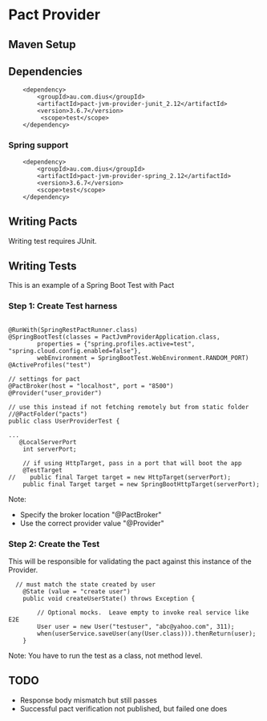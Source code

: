 Pact Provider
=============

Maven Setup
-----------

## Dependencies

```
	<dependency>
	    <groupId>au.com.dius</groupId>
	    <artifactId>pact-jvm-provider-junit_2.12</artifactId>
	    <version>3.6.7</version>
	     <scope>test</scope>
	</dependency>
```


### Spring support

```
    <dependency>
        <groupId>au.com.dius</groupId>
        <artifactId>pact-jvm-provider-spring_2.12</artifactId>
        <version>3.6.7</version>
        <scope>test</scope>
    </dependency>
```


Writing Pacts
-------------

Writing test requires JUnit.

## Writing Tests

This is an example of a Spring Boot Test with Pact
### Step 1: Create Test harness

```

@RunWith(SpringRestPactRunner.class)
@SpringBootTest(classes = PactJvmProviderApplication.class,
        properties = {"spring.profiles.active=test", "spring.cloud.config.enabled=false"},
        webEnvironment = SpringBootTest.WebEnvironment.RANDOM_PORT)
@ActiveProfiles("test")

// settings for pact
@PactBroker(host = "localhost", port = "8500")
@Provider("user_provider")

// use this instead if not fetching remotely but from static folder
//@PactFolder("pacts")
public class UserProviderTest {

...
   @LocalServerPort
    int serverPort;

    // if using HttpTarget, pass in a port that will boot the app
    @TestTarget
//    public final Target target = new HttpTarget(serverPort);
    public final Target target = new SpringBootHttpTarget(serverPort);

```

Note:

* Specify the broker location "@PactBroker"
* Use the correct provider value "@Provider"

### Step 2: Create the Test

This will be responsible for validating the pact against this instance of the Provider.

```
  // must match the state created by user
    @State (value = "create user")
    public void createUserState() throws Exception {

        // Optional mocks.  Leave empty to invoke real service like E2E
        User user = new User("testuser", "abc@yahoo.com", 311);
        when(userService.saveUser(any(User.class))).thenReturn(user);
    }
```

Note: You have to run the test as a class, not method level.



TODO
----

* Response body mismatch but still passes
* Successful pact verification not published, but failed one does

